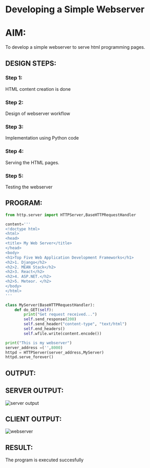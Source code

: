 # Developing a Simple Webserver

# AIM:

To develop a simple webserver to serve html programming pages.

## DESIGN STEPS:

### Step 1:

HTML content creation is done

### Step 2:

Design of webserver workflow

### Step 3:

Implementation using Python code

### Step 4:

Serving the HTML pages.

### Step 5:

Testing the webserver

## PROGRAM:
```python
from http.server import HTTPServer,BaseHTTPRequestHandler

content='''
<!doctype html>
<html>
<head>
<title> My Web Server</title>
</head>
<body>
<h1>Top Five Web Application Development Frameworks</h1>
<h2>1. Django</h2>
<h2>2. MEAN Stack</h2>
<h2>3. React</h2>
<h2>4. ASP.NET.</h2>
<h2>5. Meteor. </h2>
</body>
</html>
'''

class MyServer(BaseHTTPRequestHandler):
    def do_GET(self):
        print("Get request received...")
        self.send_response(200) 
        self.send_header("content-type", "text/html")       
        self.end_headers()
        self.wfile.write(content.encode())

print("This is my webserver") 
server_address =('',8000)
httpd = HTTPServer(server_address,MyServer)
httpd.serve_forever()
```


## OUTPUT:
## SERVER OUTPUT:
![server output](https://user-images.githubusercontent.com/120554177/234178871-921e981a-0f76-4d3f-aba3-6a8a95f9a19e.png)

## CLIENT OUTPUT:
![webserver](https://user-images.githubusercontent.com/120554177/234178962-95749453-cabe-47c9-8a36-4fb374483160.png)


## RESULT:
The program is executed succesfully
